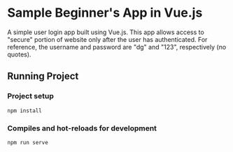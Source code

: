 # Sample Beginner's App in Vue.js
A simple user login app built using Vue.js. This app allows access to "secure" portion of website only after the user has authenticated. For reference, the username and password are "dg" and "123", respectively (no quotes).

## Running Project 

### Project setup
```
npm install
```

### Compiles and hot-reloads for development
```
npm run serve
```


